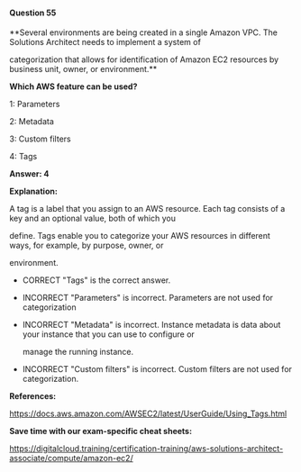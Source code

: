 #### Question  55


**Several environments are being created in a single Amazon VPC. The Solutions Architect needs to implement a system of

categorization that allows for identification of Amazon EC2 resources by business unit, owner, or environment.**


**Which AWS feature can be used?**


1: Parameters


2: Metadata


3: Custom filters


4: Tags


**Answer: 4**


**Explanation:**


A tag is a label that you assign to an AWS resource. Each tag consists of a key and an optional value, both of which you

define. Tags enable you to categorize your AWS resources in different ways, for example, by purpose, owner, or

environment.


- CORRECT "Tags" is the correct answer.


- INCORRECT "Parameters" is incorrect. Parameters are not used for categorization


- INCORRECT "Metadata" is incorrect. Instance metadata is data about your instance that you can use to configure or

  manage the running instance.


- INCORRECT "Custom filters" is incorrect. Custom filters are not used for categorization.


**References:**


https://docs.aws.amazon.com/AWSEC2/latest/UserGuide/Using_Tags.html


**Save time with our exam-specific cheat sheets:**


https://digitalcloud.training/certification-training/aws-solutions-architect-associate/compute/amazon-ec2/


